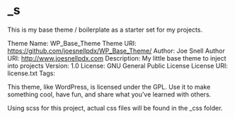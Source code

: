 _s
===

This is my base theme / boilerplate as a starter set for my projects. 


Theme Name: WP_Base_Theme
Theme URI: https://github.com/joesnellpdx/WP_Base_Theme/
Author: Joe Snell
Author URI: http://www.joesnellpdx.com
Description: My little base theme to inject into projects
Version: 1.0
License: GNU General Public License
License URI: license.txt
Tags:

This theme, like WordPress, is licensed under the GPL.
Use it to make something cool, have fun, and share what you've learned with others.

Using scss for this project, actual css files will be found in the _css folder.  

